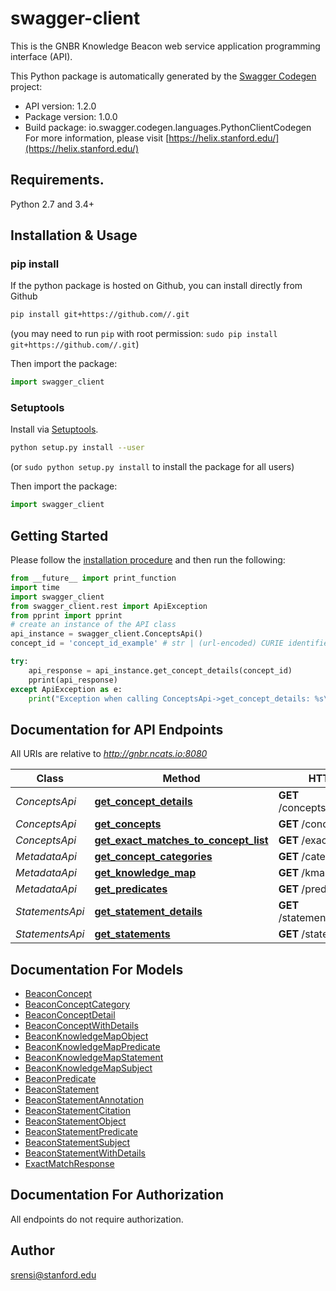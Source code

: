 # swagger-client
This is the GNBR Knowledge Beacon web service application programming interface (API). 

This Python package is automatically generated by the [Swagger Codegen](https://github.com/swagger-api/swagger-codegen) project:

- API version: 1.2.0
- Package version: 1.0.0
- Build package: io.swagger.codegen.languages.PythonClientCodegen
For more information, please visit [https://helix.stanford.edu/](https://helix.stanford.edu/)

## Requirements.

Python 2.7 and 3.4+

## Installation & Usage
### pip install

If the python package is hosted on Github, you can install directly from Github

```sh
pip install git+https://github.com//.git
```
(you may need to run `pip` with root permission: `sudo pip install git+https://github.com//.git`)

Then import the package:
```python
import swagger_client 
```

### Setuptools

Install via [Setuptools](http://pypi.python.org/pypi/setuptools).

```sh
python setup.py install --user
```
(or `sudo python setup.py install` to install the package for all users)

Then import the package:
```python
import swagger_client
```

## Getting Started

Please follow the [installation procedure](#installation--usage) and then run the following:

```python
from __future__ import print_function
import time
import swagger_client
from swagger_client.rest import ApiException
from pprint import pprint
# create an instance of the API class
api_instance = swagger_client.ConceptsApi()
concept_id = 'concept_id_example' # str | (url-encoded) CURIE identifier of concept of interest

try:
    api_response = api_instance.get_concept_details(concept_id)
    pprint(api_response)
except ApiException as e:
    print("Exception when calling ConceptsApi->get_concept_details: %s\n" % e)

```

## Documentation for API Endpoints

All URIs are relative to *http://gnbr.ncats.io:8080*

Class | Method | HTTP request | Description
------------ | ------------- | ------------- | -------------
*ConceptsApi* | [**get_concept_details**](docs/ConceptsApi.md#get_concept_details) | **GET** /concepts/{concept_id} | 
*ConceptsApi* | [**get_concepts**](docs/ConceptsApi.md#get_concepts) | **GET** /concepts | 
*ConceptsApi* | [**get_exact_matches_to_concept_list**](docs/ConceptsApi.md#get_exact_matches_to_concept_list) | **GET** /exactmatches | 
*MetadataApi* | [**get_concept_categories**](docs/MetadataApi.md#get_concept_categories) | **GET** /categories | 
*MetadataApi* | [**get_knowledge_map**](docs/MetadataApi.md#get_knowledge_map) | **GET** /kmap | 
*MetadataApi* | [**get_predicates**](docs/MetadataApi.md#get_predicates) | **GET** /predicates | 
*StatementsApi* | [**get_statement_details**](docs/StatementsApi.md#get_statement_details) | **GET** /statements/{statement_id} | 
*StatementsApi* | [**get_statements**](docs/StatementsApi.md#get_statements) | **GET** /statements | 


## Documentation For Models

 - [BeaconConcept](docs/BeaconConcept.md)
 - [BeaconConceptCategory](docs/BeaconConceptCategory.md)
 - [BeaconConceptDetail](docs/BeaconConceptDetail.md)
 - [BeaconConceptWithDetails](docs/BeaconConceptWithDetails.md)
 - [BeaconKnowledgeMapObject](docs/BeaconKnowledgeMapObject.md)
 - [BeaconKnowledgeMapPredicate](docs/BeaconKnowledgeMapPredicate.md)
 - [BeaconKnowledgeMapStatement](docs/BeaconKnowledgeMapStatement.md)
 - [BeaconKnowledgeMapSubject](docs/BeaconKnowledgeMapSubject.md)
 - [BeaconPredicate](docs/BeaconPredicate.md)
 - [BeaconStatement](docs/BeaconStatement.md)
 - [BeaconStatementAnnotation](docs/BeaconStatementAnnotation.md)
 - [BeaconStatementCitation](docs/BeaconStatementCitation.md)
 - [BeaconStatementObject](docs/BeaconStatementObject.md)
 - [BeaconStatementPredicate](docs/BeaconStatementPredicate.md)
 - [BeaconStatementSubject](docs/BeaconStatementSubject.md)
 - [BeaconStatementWithDetails](docs/BeaconStatementWithDetails.md)
 - [ExactMatchResponse](docs/ExactMatchResponse.md)


## Documentation For Authorization

 All endpoints do not require authorization.


## Author

srensi@stanford.edu

